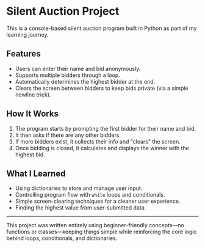 # Silent Auction Project

This is a console-based silent auction program built in Python as part of my learning journey.

## Features

- Users can enter their name and bid anonymously.
- Supports multiple bidders through a loop.
- Automatically determines the highest bidder at the end.
- Clears the screen between bidders to keep bids private (via a simple newline trick).

## How It Works

1. The program starts by prompting the first bidder for their name and bid.
2. It then asks if there are any other bidders.
3. If more bidders exist, it collects their info and "clears" the screen.
4. Once bidding is closed, it calculates and displays the winner with the highest bid.

## What I Learned

- Using dictionaries to store and manage user input.
- Controlling program flow with `while` loops and conditionals.
- Simple screen-clearing techniques for a cleaner user experience.
- Finding the highest value from user-submitted data.

---

This project was written entirely using beginner-friendly concepts—no functions or classes—keeping things simple while reinforcing the core logic behind loops, conditionals, and dictionaries.
